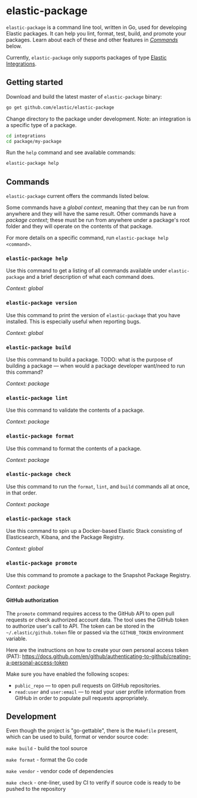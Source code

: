 # elastic-package

`elastic-package` is a command line tool, written in Go, used for developing Elastic packages. It can help you lint, format, 
test, build, and promote your packages. Learn about each of these and other features in [_Commands_](#commands) below.

Currently, `elastic-package` only supports packages of type [Elastic Integrations](https://github.com/elastic/integrations).

## Getting started

Download and build the latest master of `elastic-package` binary:

```bash
go get github.com/elastic/elastic-package
```

Change directory to the package under development. Note: an integration is a specific type of a package.

```bash
cd integrations
cd package/my-package
```

Run the `help` command and see available commands:

```bash
elastic-package help
```

## Commands

`elastic-package` current offers the commands listed below. 

Some commands have a _global context_, meaning that they can be run from anywhere and they will have the 
same result. Other commands have a _package context_; these must be run from anywhere under a package's
root folder and they will operate on the contents of that package.

For more details on a specific command, run `elastic-package help <command>`.

### `elastic-package help`

Use this command to get a listing of all commands available under `elastic-package` and a brief
description of what each command does.

_Context: global_

### `elastic-package version`

Use this command to print the version of `elastic-package` that you have installed. This is
especially useful when reporting bugs.

_Context: global_

### `elastic-package build`

Use this command to build a package. TODO: what is the purpose of building a package — when would
a package developer want/need to run this command?

_Context: package_

### `elastic-package lint`

Use this command to validate the contents of a package.

_Context: package_

### `elastic-package format`

Use this command to format the contents of a package.

_Context: package_

### `elastic-package check`

Use this command to run the `format`, `lint`, and `build` commands all at once, in that order.

_Context: package_

### `elastic-package stack`

Use this command to spin up a Docker-based Elastic Stack consisting of Elasticsearch, Kibana, and 
the Package Registry.

_Context: global_

### `elastic-package promote`

Use this command to promote a package to the Snapshot Package Registry.

_Context: package_

#### GitHub authorization

The `promote` command requires access to the GitHub API to open pull requests or check authorized account data.
The tool uses the GitHub token to authorize user's call to API. The token can be stored in the `~/.elastic/github.token`
file or passed via the `GITHUB_TOKEN` environment variable.

Here are the instructions on how to create your own personal access token (PAT):
https://docs.github.com/en/github/authenticating-to-github/creating-a-personal-access-token

Make sure you have enabled the following scopes:
* `public_repo` — to open pull requests on GitHub repositories.
* `read:user` and `user:email` — to read your user profile information from GitHub in order to populate pull requests appropriately.

## Development

Even though the project is "go-gettable", there is the `Makefile` present, which can be used to build, format or vendor
source code:

`make build` - build the tool source

`make format` - format the Go code

`make vendor` - vendor code of dependencies

`make check` - one-liner, used by CI to verify if source code is ready to be pushed to the repository
